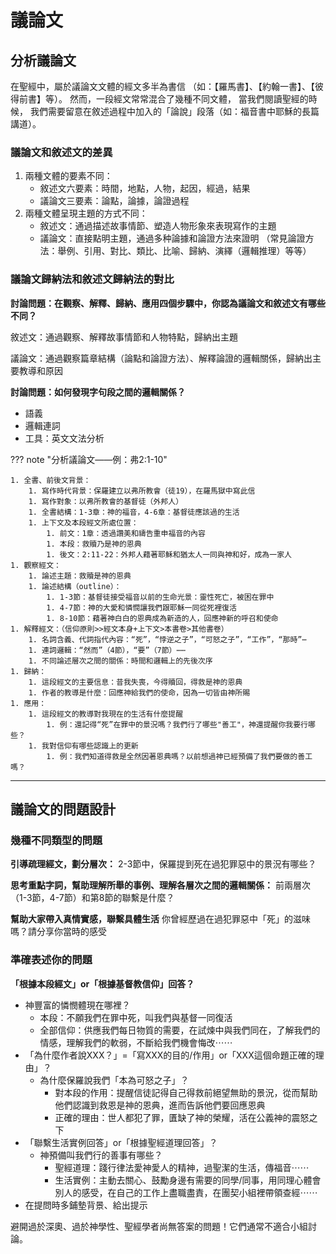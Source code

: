 # 議論文

## 分析議論文

在聖經中，屬於議論文文體的經文多半為書信
（如：【羅馬書】、【約翰一書】、【彼得前書】等）。
然而，一段經文常常混合了幾種不同文體，
當我們閱讀聖經的時候，
我們需要留意在敘述過程中加入的「論說」段落（如：福音書中耶穌的長篇講道）。

### 議論文和敘述文的差異

1. 兩種文體的要素不同：
    - 敘述文六要素：時間，地點，人物，起因，經過，結果
    - 議論文三要素：論點，論據，論證過程
2. 兩種文體呈現主題的方式不同：
    - 敘述文：通過描述故事情節、塑造人物形象來表現寫作的主題
    - 議論文：直接點明主題，通過多种論據和論證方法來證明 （常見論證方法：舉例、引用、對比、類比、比喻、歸納、演繹（邏輯推理）等等）

### 議論文歸納法和敘述文歸納法的對比

**討論問題：在觀察、解釋、歸納、應用四個步驟中，你認為議論文和敘述文有哪些不同？**

敘述文：通過觀察、解釋故事情節和人物特點，歸納出主題

議論文：通過觀察篇章結構（論點和論證方法）、解釋論證的邏輯關係，歸納出主要教導和原因

**討論問題：如何發現字句段之間的邏輯關係？**

- 語義
- 邏輯連詞
- 工具：英文文法分析

??? note "分析議論文——例：弗2:1-10"

    1. 全書、前後文背景：
        1. 寫作時代背景：保羅建立以弗所教會（徒19），在羅馬獄中寫此信
        1. 寫作對象：以弗所教會的基督徒（外邦人）
        1. 全書結構：1-3章：神的福音，4-6章：基督徒應該過的生活
        1. 上下文及本段經文所處位置：
            1. 前文：1章：透過讚美和禱告重申福音的內容
            1. 本段：救贖乃是神的恩典
            1. 後文：2:11-22：外邦人藉著耶穌和猶太人一同與神和好，成為一家人
    1. 觀察經文：
        1. 論述主題：救贖是神的恩典
        1. 論述結構（outline）：
            1. 1-3節：基督徒接受福音以前的生命光景：靈性死亡，被困在罪中
            1. 4-7節：神的大愛和憐憫讓我們跟耶穌一同從死裡復活
            1. 8-10節：藉著神白白的恩典成為新造的人，回應神新的呼召和使命
    1. 解釋經文：（信仰原則>>經文本身+上下文>本書卷>其他書卷）
        1. 名詞含義、代詞指代內容：“死”，“悖逆之子”，“可怒之子”，“工作”，“那時”⋯
        1. 連詞邏輯：“然而”（4節），“要”（7節）⋯⋯
        1. 不同論述層次之間的關係：時間和邏輯上的先後次序
    1. 歸納：
        1. 這段經文的主要信息：昔我失喪，今得贖回，得救是神的恩典
        1. 作者的教導是什麼：回應神給我們的使命，因為一切皆由神所賜
    1. 應用：
        1. 這段經文的教導對我現在的生活有什麼提醒
            1. 例：還記得“死”在罪中的景況嗎？我們行了哪些"善工"，神還提醒你我要行哪些？
        1. 我對信仰有哪些認識上的更新
            1. 例：我們知道得救是全然因著恩典嗎？以前想過神已經預備了我們要做的善工嗎？

-----

## 議論文的問題設計

### 幾種不同類型的問題

**引導疏理經文，劃分層次：**
2-3節中，保羅提到死在過犯罪惡中的景況有哪些？

**思考重點字詞，幫助理解所舉的事例、理解各層次之間的邏輯關係：**
前兩層次（1-3節，4-7節）和第8節的聯繫是什麼？

**幫助大家帶入真情實感，聯繫具體生活**
你曾經歷過在過犯罪惡中「死」的滋味嗎？請分享你當時的感受

### 準確表述你的問題

**「根據本段經文」or「根據基督教信仰」回答？**

- 神豐富的憐憫體現在哪裡？
    - 本段：不願我們在罪中死，叫我們與基督一同復活
    - 全部信仰：供應我們每日物質的需要，在試煉中與我們同在，了解我們的情感，理解我們的軟弱，不斷給我們機會悔改⋯⋯
- 「為什麼作者說XXX？」=「寫XXX的目的/作用」or「XXX這個命題正確的理由」？
    - 為什麼保羅說我們「本為可怒之子」？
        - 對本段的作用：提醒信徒記得自己得救前絕望無助的景況，從而幫助他們認識到救恩是神的恩典，進而告訴他們要回應恩典
        - 正確的理由：世人都犯了罪，匱缺了神的榮耀，活在公義神的震怒之下
- 「聯繫生活實例回答」or「根據聖經道理回答」？
    - 神預備叫我們行的善事有哪些？
        - 聖經道理：踐行律法愛神愛人的精神，過聖潔的生活，傳福音⋯⋯
        - 生活實例：主動去關心、鼓勵身邊有需要的同學/同事，用同理心體會別人的感受，在自己的工作上盡職盡責，在團契小組裡帶領查經⋯⋯
- 在提問時多鋪墊背景、給出提示

避開過於深奧、過於神學性、聖經學者尚無答案的問題！它們通常不適合小組討論。
